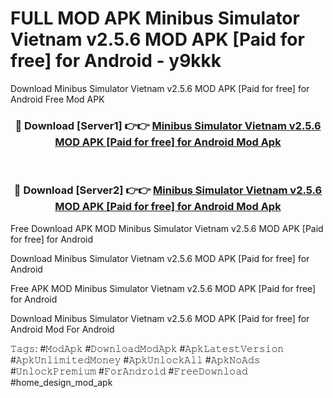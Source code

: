# FULL MOD APK Minibus Simulator Vietnam v2.5.6 MOD APK [Paid for free] for Android - y9kkk
Download Minibus Simulator Vietnam v2.5.6 MOD APK [Paid for free] for Android Free Mod APK

<div align="center">
<h3>🔴 Download [Server1] 👉👉 <a href="https://apk-comot.site?title=Minibus_Simulator_Vietnam_v2.5.6_MOD_APK_[Paid_for_free]_for_Android">Minibus Simulator Vietnam v2.5.6 MOD APK [Paid for free] for Android Mod Apk</a></h3><br>

<h3>🔴 Download [Server2] 👉👉 <a href="https://apk-comot.site?title=Minibus_Simulator_Vietnam_v2.5.6_MOD_APK_[Paid_for_free]_for_Android">Minibus Simulator Vietnam v2.5.6 MOD APK [Paid for free] for Android Mod Apk</a></h3>
</div>


Free Download APK MOD Minibus Simulator Vietnam v2.5.6 MOD APK [Paid for free] for Android

Download Minibus Simulator Vietnam v2.5.6 MOD APK [Paid for free] for Android 

Free APK MOD Minibus Simulator Vietnam v2.5.6 MOD APK [Paid for free] for Android 

Download Minibus Simulator Vietnam v2.5.6 MOD APK [Paid for free] for Android Mod For Android

𝚃𝚊𝚐𝚜: #𝙼𝚘𝚍𝙰𝚙𝚔 #𝙳𝚘𝚠𝚗𝚕𝚘𝚊𝚍𝙼𝚘𝚍𝙰𝚙𝚔 #𝙰𝚙𝚔𝙻𝚊𝚝𝚎𝚜𝚝𝚅𝚎𝚛𝚜𝚒𝚘𝚗 #𝙰𝚙𝚔𝚄𝚗𝚕𝚒𝚖𝚒𝚝𝚎𝚍𝙼𝚘𝚗𝚎𝚢 #𝙰𝚙𝚔𝚄𝚗𝚕𝚘𝚌𝚔𝙰𝚕𝚕 #𝙰𝚙𝚔𝙽𝚘𝙰𝚍𝚜 #𝚄𝚗𝚕𝚘𝚌𝚔𝙿𝚛𝚎𝚖𝚒𝚞𝚖 #𝙵𝚘𝚛𝙰𝚗𝚍𝚛𝚘𝚒𝚍 #𝙵𝚛𝚎𝚎𝙳𝚘𝚠𝚗𝚕𝚘𝚊𝚍 #home_design_mod_apk